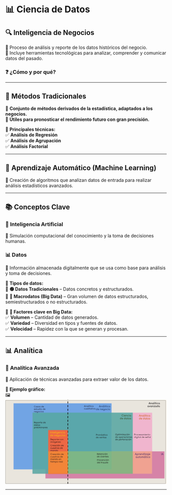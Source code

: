 # 📊 **Ciencia de Datos**  

## 🔍 **Inteligencia de Negocios**  
📌 Proceso de análisis y reporte de los datos históricos del negocio.  
📌 Incluye herramientas tecnológicas para analizar, comprender y comunicar datos del pasado.  

### ❓ **¿Cómo y por qué?**  

---

## 📌 **Métodos Tradicionales**  
🔹 **Conjunto de métodos derivados de la estadística, adaptados a los negocios.**  
🔹 **Útiles para pronosticar el rendimiento futuro con gran precisión.**  

📌 **Principales técnicas:**  
✅ **Análisis de Regresión**  
✅ **Análisis de Agrupación**  
✅ **Análisis Factorial**  

---

## 🤖 **Aprendizaje Automático (Machine Learning)**  
📌 Creación de algoritmos que analizan datos de entrada para realizar análisis estadísticos avanzados.  

---

## 📚 **Conceptos Clave**  

### 🧠 **Inteligencia Artificial**  
📌 Simulación computacional del conocimiento y la toma de decisiones humanas.  

### 📊 **Datos**  
📌 Información almacenada digitalmente que se usa como base para análisis y toma de decisiones.  

🔹 **Tipos de datos:**  
📌 **🟢 Datos Tradicionales** – Datos concretos y estructurados.  
📌 **🔵 Macrodatos (Big Data)** – Gran volumen de datos estructurados, semiestructurados o no estructurados.  

📌 **🔑 Factores clave en Big Data:**  
✅ **Volumen** – Cantidad de datos generados.  
✅ **Variedad** – Diversidad en tipos y fuentes de datos.  
✅ **Velocidad** – Rapidez con la que se generan y procesan.  

---

## 📊 **Analítica**  

### 🚀 **Analítica Avanzada**  
📌 Aplicación de técnicas avanzadas para extraer valor de los datos.  

📌 **Ejemplo gráfico:**  
🖼️ ![Texto alternativo](Recursos/AnaliticaAvanzada.png)  

---

